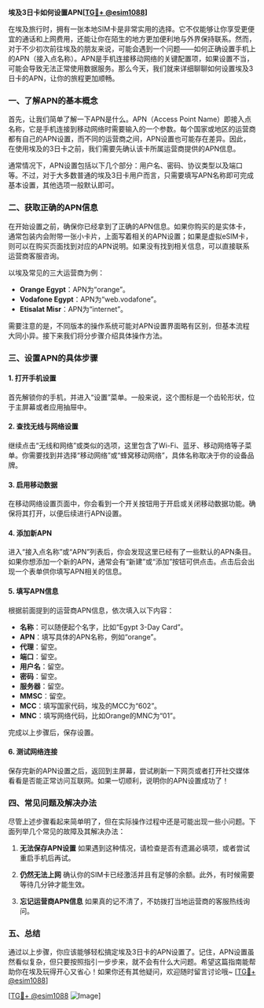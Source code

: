 **埃及3日卡如何设置APN[[TG💪+ @esim1088](https://t.me/s/esim1088)]**

在埃及旅行时，拥有一张本地SIM卡是非常实用的选择。它不仅能够让你享受更便宜的通话和上网费用，还能让你在陌生的地方更加便利地与外界保持联系。然而，对于不少初次前往埃及的朋友来说，可能会遇到一个问题——如何正确设置手机上的APN（接入点名称）。APN是手机连接移动网络的关键配置项，如果设置不当，可能会导致无法正常使用数据服务。那么今天，我们就来详细聊聊如何设置埃及3日卡的APN，让你的旅程更加顺畅。

### 一、了解APN的基本概念

首先，让我们简单了解一下APN是什么。APN（Access Point Name）即接入点名称，它是手机连接到移动网络时需要输入的一个参数。每个国家或地区的运营商都有自己的APN设置，而不同的运营商之间，APN设置也可能存在差异。因此，在使用埃及的3日卡之前，我们需要先确认该卡所属运营商提供的APN信息。

通常情况下，APN设置包括以下几个部分：用户名、密码、协议类型以及端口等。不过，对于大多数普通的埃及3日卡用户而言，只需要填写APN名称即可完成基本设置，其他选项一般默认即可。

### 二、获取正确的APN信息

在开始设置之前，确保你已经拿到了正确的APN信息。如果你购买的是实体卡，通常包装内会附带一张小卡片，上面写着相关的APN设置；如果是虚拟eSIM卡，则可以在购买页面找到对应的APN说明。如果没有找到相关信息，可以直接联系运营商客服咨询。

以埃及常见的三大运营商为例：
- **Orange Egypt**：APN为“orange”。
- **Vodafone Egypt**：APN为“web.vodafone”。
- **Etisalat Misr**：APN为“internet”。

需要注意的是，不同版本的操作系统可能对APN设置界面略有区别，但基本流程大同小异。接下来我们将分步骤介绍具体操作方法。

### 三、设置APN的具体步骤

#### 1. 打开手机设置
首先解锁你的手机，并进入“设置”菜单。一般来说，这个图标是一个齿轮形状，位于主屏幕或者应用抽屉中。

#### 2. 查找无线与网络设置
继续点击“无线和网络”或类似的选项，这里包含了Wi-Fi、蓝牙、移动网络等子菜单。你需要找到并选择“移动网络”或“蜂窝移动网络”，具体名称取决于你的设备品牌。

#### 3. 启用移动数据
在移动网络设置页面中，你会看到一个开关按钮用于开启或关闭移动数据功能。确保将其打开，以便后续进行APN设置。

#### 4. 添加新APN
进入“接入点名称”或“APN”列表后，你会发现这里已经有了一些默认的APN条目。如果你想添加一个新的APN，通常会有“新建”或“添加”按钮可供点击。点击后会出现一个表单供你填写APN相关的信息。

#### 5. 填写APN信息
根据前面提到的运营商APN信息，依次填入以下内容：
- **名称**：可以随便起个名字，比如“Egypt 3-Day Card”。
- **APN**：填写具体的APN名称，例如“orange”。
- **代理**：留空。
- **端口**：留空。
- **用户名**：留空。
- **密码**：留空。
- **服务器**：留空。
- **MMSC**：留空。
- **MCC**：填写国家代码，埃及的MCC为“602”。
- **MNC**：填写网络代码，比如Orange的MNC为“01”。

完成以上步骤后，保存设置。

#### 6. 测试网络连接
保存完新的APN设置之后，返回到主屏幕，尝试刷新一下网页或者打开社交媒体看看是否能正常访问互联网。如果一切顺利，说明你的APN设置成功了！

### 四、常见问题及解决办法

尽管上述步骤看起来简单明了，但在实际操作过程中还是可能出现一些小问题。下面列举几个常见的故障及其解决办法：

1. **无法保存APN设置**
   如果遇到这种情况，请检查是否有遗漏必填项，或者尝试重启手机后再试。

2. **仍然无法上网**
   确认你的SIM卡已经激活并且有足够的余额。此外，有时候需要等待几分钟才能生效。

3. **忘记运营商APN信息**
   如果真的记不清了，不妨拨打当地运营商的客服热线询问。

### 五、总结

通过以上步骤，你应该能够轻松搞定埃及3日卡的APN设置了。记住，APN设置虽然看似复杂，但只要按照指引一步步来，就不会有什么大问题。希望这篇指南能帮助你在埃及玩得开心又省心！如果你还有其他疑问，欢迎随时留言讨论哦~ [[TG💪+ @esim1088](https://t.me/s/esim1088)]

[[TG💪+ @esim1088](https://t.me/s/esim1088) ![Image](https://i.postimg.cc/4NQfJmqS/Snipaste-2025-05-13-00-14-12.png)]